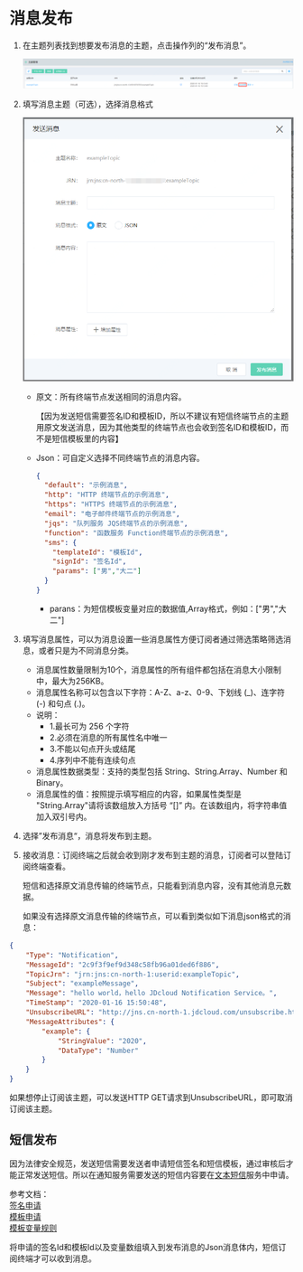 # 消息发布
1. 在主题列表找到想要发布消息的主题，点击操作列的“发布消息”。

   ![发布](../../../../../image/Internet-Middleware/Notification-Service/发布消息1.png)

2. 填写消息主题（可选），选择消息格式

   ![发布](../../../../../image/Internet-Middleware/Notification-Service/发布消息2.png)

   - 原文：所有终端节点发送相同的消息内容。

     【因为发送短信需要签名ID和模板ID，所以不建议有短信终端节点的主题用原文发送消息，因为其他类型的终端节点也会收到签名ID和模板ID，而不是短信模板里的内容】

   - Json：可自定义选择不同终端节点的消息内容。

     ```json
     {
       "default": "示例消息",
       "http": "HTTP 终端节点的示例消息",
       "https": "HTTPS 终端节点的示例消息",
       "email": "电子邮件终端节点的示例消息",
       "jqs": "队列服务 JQS终端节点的示例消息",
       "function": "函数服务 Function终端节点的示例消息",
       "sms": {
         "templateId": "模板Id",
         "signId": "签名Id",
         "params": ["男","大二"]
       }
     }
     ```
     - parans：为短信模板变量对应的数据值,Array格式，例如：["男","大二"]
     
3. 填写消息属性，可以为消息设置一些消息属性方便订阅者通过筛选策略筛选消息，或者只是为不同消息分类。

   - 消息属性数量限制为10个，消息属性的所有组件都包括在消息大小限制中，最大为256KB。
   - 消息属性名称可以包含以下字符：A-Z、a-z、0-9、下划线 (_)、连字符 (-) 和句点 (.)。
   - 说明：
     - 1.最长可为 256 个字符
     - 2.必须在消息的所有属性名中唯一
     - 3.不能以句点开头或结尾
     - 4.序列中不能有连续句点
   - 消息属性数据类型：支持的类型包括 String、String.Array、Number 和 Binary。
   - 消息属性的值：按照提示填写相应的内容，如果属性类型是 "String.Array"请将该数组放入方括号 “[]” 内。在该数组内，将字符串值加入双引号内。

4. 选择”发布消息“，消息将发布到主题。

5. 接收消息：订阅终端之后就会收到刚才发布到主题的消息，订阅者可以登陆订阅终端查看。

   短信和选择原文消息传输的终端节点，只能看到消息内容，没有其他消息元数据。

   如果没有选择原文消息传输的终端节点，可以看到类似如下消息json格式的消息：

```json
{ 
    "Type": "Notification", 
    "MessageId": "2c9f3f9ef9d348c58fb96a01ded6f886", 
    "TopicJrn": "jrn:jns:cn-north-1:userid:exampleTopic", 
    "Subject": "exampleMessage", 
    "Message": "hello world，hello JDcloud Notification Service。", 
    "TimeStamp": "2020-01-16 15:50:48", 
    "UnsubscribeURL": "http://jns.cn-north-1.jdcloud.com/unsubscribe.html?SubscriptionJrn=xxxxxxxx", 
    "MessageAttributes": { 
        "example": { 
            "StringValue": "2020", 
            "DataType": "Number" 
        } 
    } 
}
```

如果想停止订阅该主题，可以发送HTTP GET请求到UnsubscribeURL，即可取消订阅该主题。


## 短信发布

因为法律安全规范，发送短信需要发送者申请短信签名和短信模板，通过审核后才能正常发送短信。所以在通知服务需要发送的短信内容要在[文本短信](https://sms-console.jdcloud.com/overview)服务中申请。

参考文档：  
[签名申请](https://docs.jdcloud.com/cn/text-message/signature)  
[模板申请](https://docs.jdcloud.com/cn/text-message/content)  
[模板变量规则](https://docs.jdcloud.com/cn/text-message/para)

将申请的签名Id和模板Id以及变量数组填入到发布消息的Json消息体内，短信订阅终端才可以收到消息。
